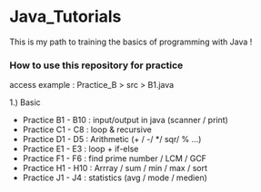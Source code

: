 

# Java_Tutorials

This is my path to training the basics of programming with Java !

### How to use this repository for practice

access example : Practice_B > src > B1.java

1.) Basic
      
- Practice B1 - B10 : input/output in java (scanner / print)
- Practice C1 - C8  : loop & recursive
- Practice D1 - D5  : Arithmetic (+ / -/ */ sqr/ % ...)
- Practice E1 - E3  : loop + if-else
- Practice F1 - F6  : find prime number / LCM / GCF
- Practice H1 - H10 : Arrray / sum / min / max / sort
- Practice J1 - J4  : statistics (avg / mode / medien)



